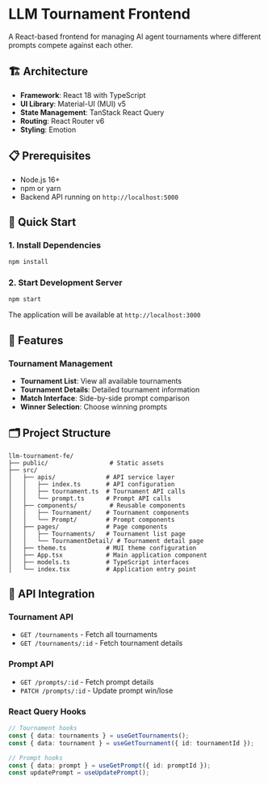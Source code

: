 # LLM Tournament Frontend

A React-based frontend for managing AI agent tournaments where different prompts compete against each other.

## 🏗️ Architecture

- **Framework**: React 18 with TypeScript
- **UI Library**: Material-UI (MUI) v5
- **State Management**: TanStack React Query
- **Routing**: React Router v6
- **Styling**: Emotion

## 📋 Prerequisites

- Node.js 16+
- npm or yarn
- Backend API running on `http://localhost:5000`

## 🚀 Quick Start

### 1. Install Dependencies

```bash
npm install
```

### 2. Start Development Server

```bash
npm start
```

The application will be available at `http://localhost:3000`

## 🎯 Features

### Tournament Management
- **Tournament List**: View all available tournaments
- **Tournament Details**: Detailed tournament information
- **Match Interface**: Side-by-side prompt comparison
- **Winner Selection**: Choose winning prompts

## 🗂️ Project Structure

```
llm-tournament-fe/
├── public/                 # Static assets
├── src/
│   ├── apis/              # API service layer
│   │   ├── index.ts       # API configuration
│   │   ├── tournament.ts  # Tournament API calls
│   │   └── prompt.ts      # Prompt API calls
│   ├── components/         # Reusable components
│   │   ├── Tournament/    # Tournament components
│   │   └── Prompt/        # Prompt components
│   ├── pages/             # Page components
│   │   ├── Tournaments/   # Tournament list page
│   │   └── TournamentDetail/ # Tournament detail page
│   ├── theme.ts           # MUI theme configuration
│   ├── App.tsx            # Main application component
│   ├── models.ts          # TypeScript interfaces
│   └── index.tsx          # Application entry point
```

## 🔌 API Integration

### Tournament API
- `GET /tournaments` - Fetch all tournaments
- `GET /tournaments/:id` - Fetch tournament details

### Prompt API
- `GET /prompts/:id` - Fetch prompt details
- `PATCH /prompts/:id` - Update prompt win/lose

### React Query Hooks
```typescript
// Tournament hooks
const { data: tournaments } = useGetTournaments();
const { data: tournament } = useGetTournament({ id: tournamentId });

// Prompt hooks
const { data: prompt } = useGetPrompt({ id: promptId });
const updatePrompt = useUpdatePrompt();
```